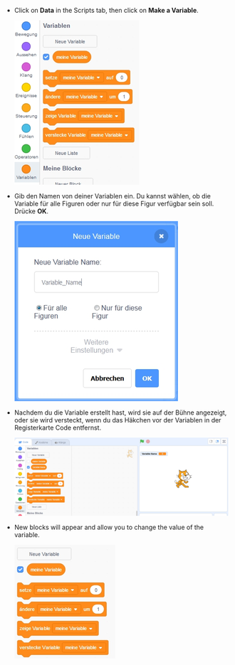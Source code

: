 + Click on **Data** in the Scripts tab, then click on **Make a Variable**.
    
    ![Data blocks](images/data-blocks.png)

+ Gib den Namen von deiner Variablen ein. Du kannst wählen, ob die Variable für alle Figuren oder nur für diese Figur verfügbar sein soll. Drücke **OK**.
    
    ![Variable erstellen](images/create-variable.png)

+ Nachdem du die Variable erstellt hast, wird sie auf der Bühne angezeigt, oder sie wird versteckt, wenn du das Häkchen vor der Variablen in der Registerkarte Code entfernst.
    
    ![Variable blocks](images/variable-show.png)

+ New blocks will appear and allow you to change the value of the variable.
    
    ![Variable blocks](images/variable-blocks.png)